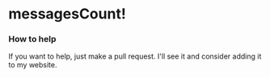 # messagesCount!
### How to help
If you want to help, just make a pull request. I'll see it and consider adding it to my website.
